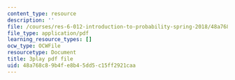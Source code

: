 ```yaml
---
content_type: resource
description: ''
file: /courses/res-6-012-introduction-to-probability-spring-2018/48a768c89b4fe8b45dd5c15ff2921caa_LVfIS8pBI6Y.pdf
file_type: application/pdf
learning_resource_types: []
ocw_type: OCWFile
resourcetype: Document
title: 3play pdf file
uid: 48a768c8-9b4f-e8b4-5dd5-c15ff2921caa
---
```

